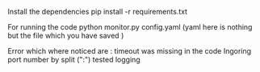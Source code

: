 Install the dependencies
pip install -r requirements.txt

For running the code 
python monitor.py  config.yaml (yaml here is nothing but the file which you have saved )

Error which where noticed are :
timeout was missing in the code 
Ingoring port number by split (":")
tested logging 
